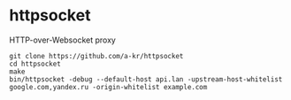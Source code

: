 # httpsocket
HTTP-over-Websocket proxy

    git clone https://github.com/a-kr/httpsocket
    cd httpsocket
    make
    bin/httpsocket -debug --default-host api.lan -upstream-host-whitelist google.com,yandex.ru -origin-whitelist example.com
